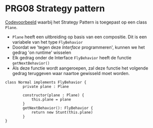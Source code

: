 # PRG08 Strategy pattern

[Codevoorbeeld](strategy-planes) waarbij het Strategy Pattern is toegepast op een class `Plane`. 

- `Plane` heeft een uitbreiding op basis van een compositie. Dit is een variabele van het type `FlyBehavior`
- Doordat we 'tegen deze *Interface* programmeren', kunnen we het gedrag 'on runtime' wisselen
- Elk gedrag onder de Interface `FlyBehavior` heeft de functie `getNextBehavior()`
- Als deze functie wordt aangeroepen, zal deze functie het volgende gedrag teruggeven waar naartoe gewisseld moet worden.
```
class Normal implements FlyBehavior {
        private plane : Plane
        
        constructor(plane : Plane) {
            this.plane = plane
        }
        getNextBehavior(): FlyBehavior {
            return new Stunt(this.plane)
        }
}
```